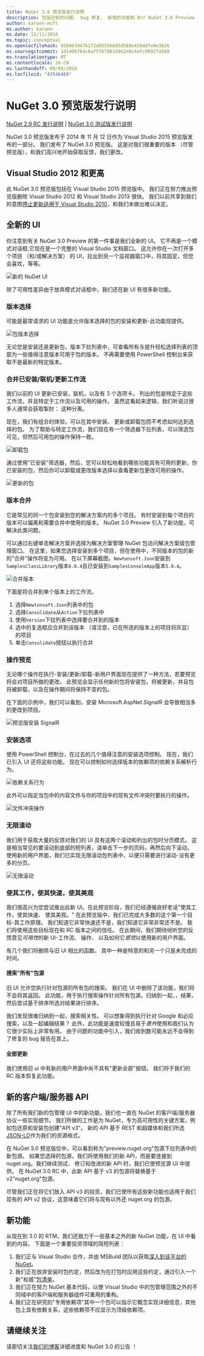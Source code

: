 ```yaml
---
title: NuGet 3.0 预览版发行说明
description: 包括已知的问题、 bug 修复、 新增的功能和 Dcr NuGet 3.0 Preview 的发行说明。
author: karann-msft
ms.author: karann
ms.date: 11/11/2016
ms.topic: conceptual
ms.openlocfilehash: 9389639476172d05556b95d589e429ddfe0e3026
ms.sourcegitcommit: 1d1406764c6af5fb7801d462e0c4afc9092fa569
ms.translationtype: MT
ms.contentlocale: zh-CN
ms.lasthandoff: 09/04/2018
ms.locfileid: "43546460"
---
```

# <a name="nuget-30-preview-release-notes"></a>NuGet 3.0 预览版发行说明

[NuGet 2.9 RC 发行说明](../release-notes/nuget-2.9-rc.md) | [NuGet 3.0 测试版发行说明](../release-notes/nuget-3.0-beta.md)

NuGet 3.0 预览版发布于 2014 年 11 月 12 日作为 Visual Studio 2015 预览版发布的一部分。 我们发布了 NuGet 3.0 预览版。 这是对我们很重要的版本 （尽管预览版），和我们高兴地开始获取反馈，我们更改。

## <a name="visual-studio-2012"></a>Visual Studio 2012 和更高

此 NuGet 3.0 预览版包括在 Visual Studio 2015 预览版中。 我们正在努力推出预览版删除 Visual Studio 2012 和 Visual Studio 2013 很快。 我们以前共享到我们的意图[停止更新适用于 Visual Studio 2010](http://blog.nuget.org/20141002/visual-studio-2010.html)，和我们未做出难以决定。

## <a name="brand-new-ui"></a>全新的 UI

你注意到有关 NuGet 3.0 Preview 的第一件事是我们全新的 UI。 它不再是一个模式对话框;它现在是一个完整的 Visual Studio 文档窗口。 这允许你在一次打开多个项目 （和/或解决方案） 的 UI，拉出到另一个监视器窗口中，将其固定，但您会喜欢，等等。

![新的 NuGet UI](./media/NuGet-3.0-Preview/new-ui.png)

除了可用性差异由于放弃模式对话框中，我们还在新 UI 有很多新功能。

### <a name="version-selection"></a>版本选择

可能是最常请求的 UI 功能是允许版本选择的包的安装和更新-此功能现提供。

![包版本选择](./media/NuGet-3.0-Preview/version-selection.png)

无论您是安装还是更新包，版本下拉列表中，可查看所有与提升轻松选择列表的顶部为一些值得注意版本可用于包的版本。 不再需要使用 PowerShell 控制台来获取不是最新的特定版本。

### <a name="combined-installedonlineupdates-workflows"></a>合并已安装/联机/更新工作流

我们以前的 UI 更新已安装，联机，以及有 3 个选项卡。 列出的包是特定于这些工作流，并且特定于工作流以及可用的操作。 虽然这看起来逻辑，我们听说过很多人通常会获取掣肘： 这种分离。

现在，我们有组合的体验，可以在其中安装、 更新或卸载包而不考虑如何达到选择的包。 为了帮助与特定工作流，我们现在有一个筛选器下拉列表，可以筛选包可见，但然后可用包的操作保持一致。

![卸载包](./media/NuGet-3.0-Preview/uninstall-package.png)

通过使用"已安装"筛选器，然后，您可以轻松地看到哪些功能具有可用的更新，你已安装的包，然后你可以卸载或更改版本选择以查看更新包更改可用的操作。

![更新的包](./media/NuGet-3.0-Preview/update-package.png)

### <a name="version-consolidation"></a>版本合并

它是常见的同一个包安装到您的解决方案内的多个项目。 有时安装到每个项目的版本可以偏离和需要合并中使用的版本。 NuGet 3.0 Preview 引入了新功能，可解决此类问题。

可以通过右键单击解决方案并选择为解决方案管理 NuGet 包访问解决方案级包管理窗口。 在这里，如果您选择安装到多个项目，但在使用中，不同版本的包的新的"合并"操作将变为可用。 在以下屏幕截图，`Newtonsoft.Json`安装到`SamplesClassLibrary`版本`6.0.4`且已安装到`SamplesConsoleApp`版本`5.0.4`。

![合并版本](./media/NuGet-3.0-Preview/consolidate.png)

下面是将合并到单个版本上的工作流。

1. 选择`Newtonsoft.Json`列表中的包
1. 选择`Consolidate`从`Action`下拉列表中
1. 使用`Version`下拉列表中选择要合并到的版本
1. 选中的复选框应合并到该版本 （请注意，已在所选的版本上的项目将灰显） 的项目
1. 单击`Consolidate`按钮以执行合并

### <a name="operation-previews"></a>操作预览

无论哪个操作在执行-安装/更新/卸载-新用户界面现在提供了一种方法，若要预览将会对项目所做的更改。 此预览会显示任何新的包将安装包，将被更新，并且包将被卸载，以及在操作期间将保持不变的包。

在下面的示例中，我们可以看到，安装 Microsoft.AspNet.SignalR 会导致相当多的更改到项目。

![预览版安装 SignalR](./media/NuGet-3.0-Preview/preview.png)

### <a name="installation-options"></a>安装选项

使用 PowerShell 控制台，在过去的几个值得注意的安装选项控制。 现在，我们已引入 UI 还将这些功能。 现在可以控制如何选择版本的依赖项的依赖关系解析行为。

![依赖关系行为](./media/NuGet-3.0-Preview/dependency-behavior.png)

此外可以指定当包中的内容文件与你的项目中的现有文件冲突时要执行的操作。

![文件冲突操作](./media/NuGet-3.0-Preview/file-conflict-action.png)

### <a name="infinite-scrolling"></a>无限滚动

我们用于获取大量的反馈对我们的 UI 具有这两个滚动和列出的包时分页模式。 这是相当常见的要滚动到底部的短列表，请单击下一步的页码，再然后向下滚动。 使用新的用户界面，我们已实现无限滚动包列表中，以便只需要进行滚动-没有更多的分页。

![无限滚动](./media/NuGet-3.0-Preview/infinite-scrolling.png)

### <a name="make-it-work-make-it-fast-make-it-pretty"></a>使其工作，使其快速，使其美观

我们很高兴为您尝试推出此新 UI。在此预览阶段，我们已经遵循良好老话"使其工作，使其快速、 使其美观。" 在此预览版中，我们已完成大多数的这个第一个目标-其工作原理。 我们知道它非常快速还不是，我们知道它非常非常还不是。 我们将使用这些目标现在和 RC 版本之间的信任。 在此期间，我们期待倾听您的反馈意见*可用性*的新 UI-工作流、 操作、 以及如何它*感觉*以使用新的用户界面。

有几个我们将删除与旧 UI 相比的函数。 其中一种是特意的和另一个只是未完成的时间。

#### <a name="searching-all-package-sources"></a>搜索"所有"包源

旧 UI 允许您执行针对包源的所有包的搜索。 我们在 UI 中删除了该功能，我们将不会将其返回。 此功能，用于执行搜索操作针对所有包源，归纳到一起，，结果，然后尝试基于排序所选对结果进行排序。

我们发现很难归纳到一起，搜索相关性。 可以想象得到执行针对 Google 和必应搜索，以及一起编辑结果？ 此外，此功能是速度较慢且易于*意外*使用和我们认为它很少实际上非常有用。 由于问题的功能中引入，我们收到数可能永远不会得到了修复的 bug 报告在其上。

#### <a name="update-all"></a>全部更新

我们使用旧 ui 中有新的用户界面中尚不具有"更新全部"按钮。 我们将于我们的 RC 版本恢复此功能。

## <a name="new-clientserver-api"></a>新的客户端/服务器 API

除了所有我们新的包管理 UI 中的新功能，我们也一直在 NuGet 的客户端/服务器协议一些实现细节。 我们所做的工作是为 NuGet，专为高可用性的关键方案，例如包还原和安装包创建"API v3"。 新的 API 基于 REST 和超媒体和我们所选[JSON-LD](http://json-ld.org)作为我们的资源格式。

在 NuGet 3.0 预览版位中，可以看到称为"preview.nuget.org"包源下拉列表中的新包源。 如果您选择的包源，我们将使用我们的新 API，而是要连接到 nuget.org。我们继续测试、 修订和改进的新 API 时，我们已使预览源 UI 中提供。 在 NuGet 3.0 RC 中，此新 API 基于 v3 的包源将替换基于 v2"nuget.org"包源。

尽管我们正在将它们放入 API v3 的投资，我们已使所有这些新功能也适用于我们现有的 API v2 协议，这意味着它们将与现有以外还 nuget.org 的包源。

## <a name="new-features-coming"></a>新功能

从现在到 3.0 的 RTM，我们还致力于一些基本之外的新 NuGet 功能，在 UI 中看到的内容。 下面是一个重要投资领域的简短列表：

1. 我们正与 Visual Studio 合作，并由 MSBuild 团队以获取[深入到该平台的 NuGet](http://blog.nuget.org/20141014/in-the-platform.html)。
1. 我们正在放弃安装时包约定，然后改为在打包时应用这些约定，通过引入一个新"权威"[包清单](http://blog.nuget.org/20141023/package-manifests.html)。
1. 我们正在努力 NuGet 基本代码，以使 Visual Studio 中的包管理范围之外的不同域中的客户端和服务器组件可重用的重构。
1. 我们正在研究的"专用依赖项"其中一个包可以指示它概念实现详细信息，其他包上具有依赖关系，这些依赖项不应显示为顶级依赖项。

## <a name="stay-tuned"></a>请继续关注

请密切关注[我们的博客](http://blog.nuget.org)详细进度和 NuGet 3.0 的公告 ！